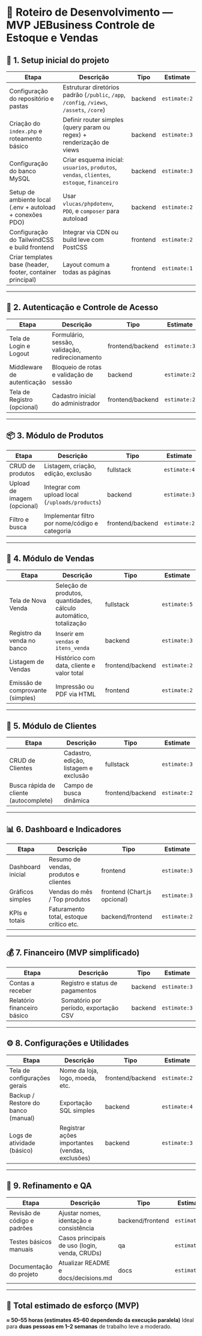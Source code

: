 
# 🧩 **Roteiro de Desenvolvimento — MVP JEBusiness Controle de Estoque e Vendas**

## 🏁 1. Setup inicial do projeto

| Etapa                                                      | Descrição                                                                                    | Tipo     | Estimate     |
| ---------------------------------------------------------- | -------------------------------------------------------------------------------------------- | -------- | ------------ |
| Configuração do repositório e pastas                       | Estruturar diretórios padrão (`/public`, `/app`, `/config`, `/views`, `/assets`, `/core`)    | backend  | `estimate:2` |
| Criação do `index.php` e roteamento básico                 | Definir router simples (query param ou regex) + renderização de views                        | backend  | `estimate:3` |
| Configuração do banco MySQL                                | Criar esquema inicial: `usuarios`, `produtos`, `vendas`, `clientes`, `estoque`, `financeiro` | backend  | `estimate:3` |
| Setup de ambiente local (.env + autoload + conexões PDO)   | Usar `vlucas/phpdotenv`, `PDO`, e `composer` para autoload                                   | backend  | `estimate:2` |
| Configuração do TailwindCSS e build frontend               | Integrar via CDN ou build leve com PostCSS                                                   | frontend | `estimate:2` |
| Criar templates base (header, footer, container principal) | Layout comum a todas as páginas                                                              | frontend | `estimate:1` |

---

## 🔐 2. Autenticação e Controle de Acesso

| Etapa                       | Descrição                                       | Tipo             | Estimate     |
| --------------------------- | ----------------------------------------------- | ---------------- | ------------ |
| Tela de Login e Logout      | Formulário, sessão, validação, redirecionamento | frontend/backend | `estimate:3` |
| Middleware de autenticação  | Bloqueio de rotas e validação de sessão         | backend          | `estimate:2` |
| Tela de Registro (opcional) | Cadastro inicial do administrador               | frontend/backend | `estimate:2` |

---

## 📦 3. Módulo de Produtos

| Etapa                       | Descrição                                       | Tipo             | Estimate     |
| --------------------------- | ----------------------------------------------- | ---------------- | ------------ |
| CRUD de produtos            | Listagem, criação, edição, exclusão             | fullstack        | `estimate:4` |
| Upload de imagem (opcional) | Integrar com upload local (`/uploads/products`) | backend          | `estimate:3` |
| Filtro e busca              | Implementar filtro por nome/código e categoria  | frontend/backend | `estimate:2` |

---

## 🧾 4. Módulo de Vendas

| Etapa                            | Descrição                                                         | Tipo             | Estimate     |
| -------------------------------- | ----------------------------------------------------------------- | ---------------- | ------------ |
| Tela de Nova Venda               | Seleção de produtos, quantidades, cálculo automático, totalização | fullstack        | `estimate:5` |
| Registro da venda no banco       | Inserir em `vendas` e `itens_venda`                               | backend          | `estimate:3` |
| Listagem de Vendas               | Histórico com data, cliente e valor total                         | frontend/backend | `estimate:2` |
| Emissão de comprovante (simples) | Impressão ou PDF via HTML                                         | frontend         | `estimate:2` |

---

## 🧍 5. Módulo de Clientes

| Etapa                                  | Descrição                             | Tipo             | Estimate     |
| -------------------------------------- | ------------------------------------- | ---------------- | ------------ |
| CRUD de Clientes                       | Cadastro, edição, listagem e exclusão | fullstack        | `estimate:3` |
| Busca rápida de cliente (autocomplete) | Campo de busca dinâmica               | frontend/backend | `estimate:2` |

---

## 📊 6. Dashboard e Indicadores

| Etapa             | Descrição                               | Tipo                         | Estimate     |
| ----------------- | --------------------------------------- | ---------------------------- | ------------ |
| Dashboard inicial | Resumo de vendas, produtos e clientes   | frontend                     | `estimate:3` |
| Gráficos simples  | Vendas do mês / Top produtos            | frontend (Chart.js opcional) | `estimate:3` |
| KPIs e totais     | Faturamento total, estoque crítico etc. | backend/frontend             | `estimate:2` |

---

## 💰 7. Financeiro (MVP simplificado)

| Etapa                       | Descrição                             | Tipo    | Estimate     |
| --------------------------- | ------------------------------------- | ------- | ------------ |
| Contas a receber            | Registro e status de pagamentos       | backend | `estimate:3` |
| Relatório financeiro básico | Somatório por período, exportação CSV | backend | `estimate:3` |

---

## ⚙️ 8. Configurações e Utilidades

| Etapa                              | Descrição                                       | Tipo             | Estimate     |
| ---------------------------------- | ----------------------------------------------- | ---------------- | ------------ |
| Tela de configurações gerais       | Nome da loja, logo, moeda, etc.                 | frontend/backend | `estimate:2` |
| Backup / Restore do banco (manual) | Exportação SQL simples                          | backend          | `estimate:4` |
| Logs de atividade (básico)         | Registrar ações importantes (vendas, exclusões) | backend          | `estimate:3` |

---

## 🧱 9. Refinamento e QA

| Etapa                       | Descrição                                     | Tipo             | Estimate     |
| --------------------------- | --------------------------------------------- | ---------------- | ------------ |
| Revisão de código e padrões | Ajustar nomes, identação e consistência       | backend/frontend | `estimate:2` |
| Testes básicos manuais      | Casos principais de uso (login, venda, CRUDs) | qa               | `estimate:2` |
| Documentação do projeto     | Atualizar README e docs/decisions.md          | docs             | `estimate:2` |

---

## 🔁 Total estimado de esforço (MVP)

**≈ 50–55 horas (estimates 45–60 dependendo da execução paralela)**
Ideal para **duas pessoas em 1–2 semanas** de trabalho leve a moderado.
